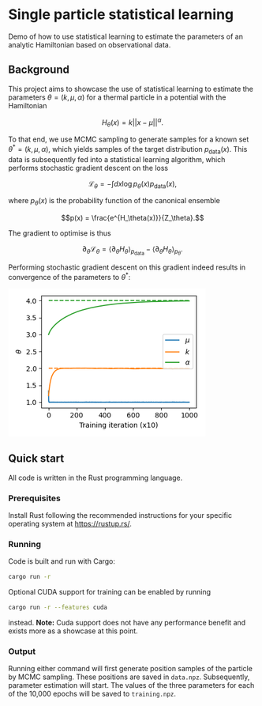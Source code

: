 # Single particle statistical learning

Demo of how to use statistical learning to estimate the parameters of an
analytic Hamiltonian based on observational data.

## Background

This project aims to showcase the use of statistical learning to estimate the
parameters $\theta = (k, \mu, \alpha)$ for a thermal particle in a potential with
the Hamiltonian

```math
H_\theta(x) = k||x - \mu||^\alpha.
```

To that end, we use MCMC sampling to generate samples for a known set $\theta^*
= (k, \mu, \alpha)$, which yields samples of the target distribution
$p_\mathrm{data}(x)$. This data is subsequently fed into a statistical learning
algorithm, which performs stochastic gradient descent on the loss

```math
\mathcal{L}_\theta = -\int dx \log p_\theta(x) p_\mathrm{data}(x),
```

where $p_\theta(x)$ is the probability function of the canonical ensemble

```math
p(x) = \frac{e^{H_\theta(x)}}{Z_\theta}.
```
The gradient to optimise is thus

```math
\partial_\theta \mathcal{L}_\theta = \langle \partial_\theta H_\theta \rangle_{p_\mathrm{data}} - \langle \partial_\theta H_\theta \rangle_{p_\theta}.
```

Performing stochastic gradient descent on this gradient indeed results in
convergence of the parameters to $\theta^*$:

![Training convergence](assets/train_convergence_quartic.png)

## Quick start

All code is written in the Rust programming language.

### Prerequisites

Install Rust following the recommended instructions for your specific operating
system at https://rustup.rs/.

### Running

Code is built and run with Cargo:
```bash
cargo run -r
```

Optional CUDA support for training can be enabled by running
```bash
cargo run -r --features cuda
```
instead. **Note:** Cuda support does not have any performance benefit and
exists more as a showcase at this point.

### Output

Running either command will first generate position samples of the particle by
MCMC sampling. These positions are saved in `data.npz`. Subsequently, parameter
estimation will start. The values of the three parameters for each of the
10,000 epochs will be saved to `training.npz`.
